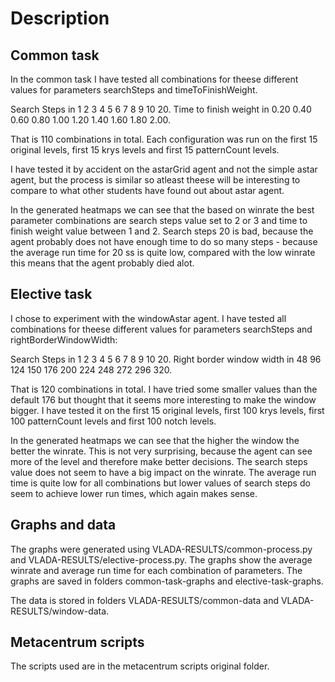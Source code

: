 # Description

## Common task

In the common task I have tested all combinations for theese different values for parameters searchSteps and timeToFinishWeight.

Search Steps in 1 2 3 4 5 6 7 8 9 10 20.
Time to finish weight in 0.20 0.40 0.60 0.80 1.00 1.20 1.40 1.60 1.80 2.00.

That is 110 combinations in total. Each configuration was run on the first 15 original levels, first 15 krys levels and first 15 patternCount levels.

I have tested it by accident on the astarGrid agent and not the simple astar agent, but the process is similar so atleast theese will be interesting to compare to what other students have found out about astar agent.

In the generated heatmaps we can see that the based on winrate the best parameter combinations are search steps value set to 2 or 3 and time to finish weight value between 1 and 2. Search steps 20 is bad, because the agent probably does not have enough time to do so many steps - because the average run time for 20 ss is quite low, compared with the low winrate this means that the agent probably died alot.

## Elective task

I chose to experiment with the windowAstar agent. I have tested all combinations for theese different values for parameters searchSteps and rightBorderWindowWidth:

Search Steps in 1 2 3 4 5 6 7 8 9 10 20.
Right border window width in 48 96 124 150 176 200 224 248 272 296 320.

That is 120 combinations in total. I have tried some smaller values than the default 176 but thought that it seems more interesting to make the window bigger. I have tested it on the first 15 original levels, first 100 krys levels, first 100 patternCount levels and first 100 notch levels.

In the generated heatmaps we can see that the higher the window the better the winrate. This is not very surprising, because the agent can see more of the level and therefore make better decisions. The search steps value does not seem to have a big impact on the winrate. The average run time is quite low for all combinations but lower values of search steps do seem to achieve lower run times, which again makes sense.

## Graphs and data

The graphs were generated using VLADA-RESULTS/common-process.py and VLADA-RESULTS/elective-process.py. The graphs show the average winrate and average run time for each combination of parameters. The graphs are saved in folders common-task-graphs and elective-task-graphs.

The data is stored in folders VLADA-RESULTS/common-data and VLADA-RESULTS/window-data.

## Metacentrum scripts

The scripts used are in the metacentrum scripts original folder.
